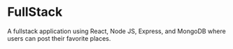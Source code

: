 # FullStack
A fullstack application using React, Node JS, Express, and MongoDB where users can post their favorite places.

